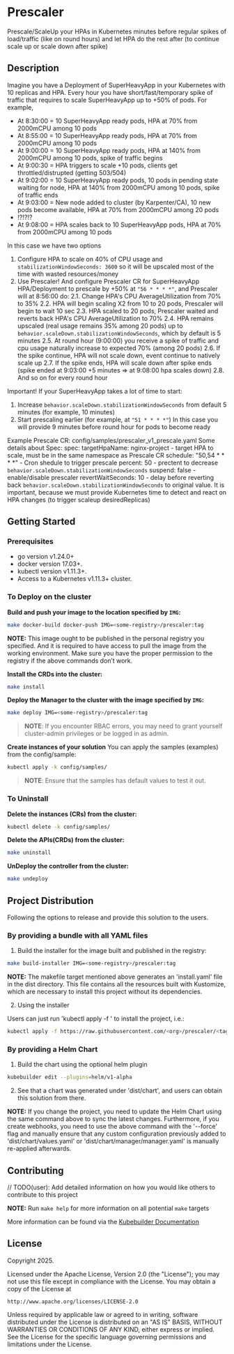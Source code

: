 # Prescaler
Prescale/ScaleUp your HPAs in Kubernetes minutes before regular spikes of load/traffic (like on round hours) and let HPA do the rest after (to continue scale up or scale down after spike)

## Description
Imagine you have a Deployment of SuperHeavyApp in your Kubernetes with 10 replicas and HPA.
Every hour you have short/fast/temporary spike of traffic that requires to scale SuperHeavyApp up to +50% of pods.
For example,
- At 8:30:00 = 10 SuperHeavyApp ready pods, HPA at 70% from 2000mCPU among 10 pods
- At 8:55:00 = 10 SuperHeavyApp ready pods, HPA at 70% from 2000mCPU among 10 pods
- At 9:00:00 = 10 SuperHeavyApp ready pods, HPA at 140% from 2000mCPU among 10 pods, spike of traffic begins
- At 9:00:30 = HPA triggers to scale +10 pods, clients get throttled/distrupted (getting 503/504)
- At 9:02:00 = 10 SuperHeavyApp ready pods, 10 pods in pending state waiting for node, HPA at 140% from 2000mCPU among 10 pods, spike of traffic ends
- At 9:03:00 = New node added to cluster (by Karpenter/CA), 10 new pods become available, HPA at 70% from 2000mCPU among 20 pods
- !?!?!?
- At 9:08:00 = HPA scales back to 10 SuperHeavyApp pods, HPA at 70% from 2000mCPU among 10 pods

In this case we have two options
1. Configure HPA to scale on 40% of CPU usage and `stabilizationWindowSeconds: 3600` so it will be upscaled most of the time with wasted resources/money
2. Use Prescaler! And configure Prescaler CR for SuperHeavyApp HPA/Deployment to prescale by +50% at `"56 * * * *"`, and Prescaler will at 8:56:00 do:
2.1. Change HPA's CPU AverageUtilization from 70% to 35%
2.2. HPA will begin scaling X2 from 10 to 20 pods, Prescaler will begin to wait 10 sec
2.3. HPA scaled to 20 pods, Prescaler waited and reverts back HPA's CPU AverageUtilization to 70%
2.4. HPA remains upscaled (real usage remains 35% among 20 pods) up to `behavior.scaleDown.stabilizationWindowSeconds`, which by default is 5 minutes
2.5. At round hour (9:00:00) you receive a spike of traffic and cpu usage naturally increase to expected 70% (among 20 pods)
2.6. If the spike continue, HPA will not scale down, event continue to natively scale up
2.7. If the spike ends, HPA will scale down after spike ends (spike ended at 9:03:00 +5 minutes => at 9:08:00 hpa scales down)
2.8. And so on for every round hour

Important!
If your SuperHeavyApp takes a lot of time to start:
1. Increase `behavior.scaleDown.stabilizationWindowSeconds` from default 5 minutes (for example, 10 minutes)
2. Start prescaling earlier (for example, at `"51 * * * *"`)
In this case you will provide 9 minutes before round hour for pods to become ready

Example Prescale CR: config/samples/prescaler_v1_prescale.yaml
Some details about Spec:
spec:
  targetHpaName: nginx-project - target HPA to scale, must be in the same namespace as Prescale CR
  schedule: "50,54 * * * *" - Cron shedule to trigger prescale
  percent: 50 - prectent to decrease `behavior.scaleDown.stabilizationWindowSeconds`
  suspend: false - enable/disable prescaler
  revertWaitSeconds: 10 - delay before reverting back `behavior.scaleDown.stabilizationWindowSeconds` to original value. It is important, because we must provide Kubernetes time to detect and react on HPA changes (to trigger scaleup desiredReplicas)

## Getting Started

### Prerequisites
- go version v1.24.0+
- docker version 17.03+.
- kubectl version v1.11.3+.
- Access to a Kubernetes v1.11.3+ cluster.

### To Deploy on the cluster
**Build and push your image to the location specified by `IMG`:**

```sh
make docker-build docker-push IMG=<some-registry>/prescaler:tag
```

**NOTE:** This image ought to be published in the personal registry you specified.
And it is required to have access to pull the image from the working environment.
Make sure you have the proper permission to the registry if the above commands don’t work.

**Install the CRDs into the cluster:**

```sh
make install
```

**Deploy the Manager to the cluster with the image specified by `IMG`:**

```sh
make deploy IMG=<some-registry>/prescaler:tag
```

> **NOTE**: If you encounter RBAC errors, you may need to grant yourself cluster-admin
privileges or be logged in as admin.

**Create instances of your solution**
You can apply the samples (examples) from the config/sample:

```sh
kubectl apply -k config/samples/
```

>**NOTE**: Ensure that the samples has default values to test it out.

### To Uninstall
**Delete the instances (CRs) from the cluster:**

```sh
kubectl delete -k config/samples/
```

**Delete the APIs(CRDs) from the cluster:**

```sh
make uninstall
```

**UnDeploy the controller from the cluster:**

```sh
make undeploy
```

## Project Distribution

Following the options to release and provide this solution to the users.

### By providing a bundle with all YAML files

1. Build the installer for the image built and published in the registry:

```sh
make build-installer IMG=<some-registry>/prescaler:tag
```

**NOTE:** The makefile target mentioned above generates an 'install.yaml'
file in the dist directory. This file contains all the resources built
with Kustomize, which are necessary to install this project without its
dependencies.

2. Using the installer

Users can just run 'kubectl apply -f <URL for YAML BUNDLE>' to install
the project, i.e.:

```sh
kubectl apply -f https://raw.githubusercontent.com/<org>/prescaler/<tag or branch>/dist/install.yaml
```

### By providing a Helm Chart

1. Build the chart using the optional helm plugin

```sh
kubebuilder edit --plugins=helm/v1-alpha
```

2. See that a chart was generated under 'dist/chart', and users
can obtain this solution from there.

**NOTE:** If you change the project, you need to update the Helm Chart
using the same command above to sync the latest changes. Furthermore,
if you create webhooks, you need to use the above command with
the '--force' flag and manually ensure that any custom configuration
previously added to 'dist/chart/values.yaml' or 'dist/chart/manager/manager.yaml'
is manually re-applied afterwards.

## Contributing
// TODO(user): Add detailed information on how you would like others to contribute to this project

**NOTE:** Run `make help` for more information on all potential `make` targets

More information can be found via the [Kubebuilder Documentation](https://book.kubebuilder.io/introduction.html)

## License

Copyright 2025.

Licensed under the Apache License, Version 2.0 (the "License");
you may not use this file except in compliance with the License.
You may obtain a copy of the License at

    http://www.apache.org/licenses/LICENSE-2.0

Unless required by applicable law or agreed to in writing, software
distributed under the License is distributed on an "AS IS" BASIS,
WITHOUT WARRANTIES OR CONDITIONS OF ANY KIND, either express or implied.
See the License for the specific language governing permissions and
limitations under the License.

